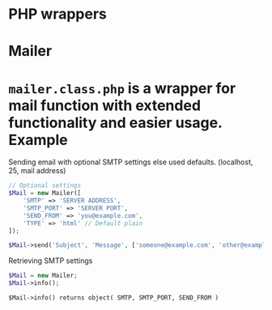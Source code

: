 PHP wrappers
========

Mailer
========
`mailer.class.php` is a wrapper for mail function with extended functionality and easier usage.
Example
========
Sending email with optional SMTP settings else used defaults. (localhost, 25, mail address)
```php
// Optional settings
$Mail = new Mailer([
	'SMTP' => 'SERVER ADDRESS',
	'SMTP_PORT' => 'SERVER PORT',
	'SEND_FROM' => 'you@example.com',
	'TYPE' => 'html' // Default plain
]);

$Mail->send('Subject', 'Message', ['someone@example.com', 'other@example.com']); // String for one recipient else array
```
Retrieving SMTP settings
```php
$Mail = new Mailer;
$Mail->info();
```
`$Mail->info() returns object( SMTP, SMTP_PORT, SEND_FROM )`




